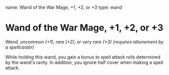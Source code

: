 name: Wand of the War Mage, +1, +2, or +3
type: wand

# Wand of the War Mage, +1, +2, or +3
_Wand, uncommon (+1), rare (+2), or very rare (+3) (requires attunement by a spellcaster)_

While holding this wand, you gain a bonus to spell attack rolls determined by the wand's rarity. In addition, you ignore half cover when making a spell attack.
